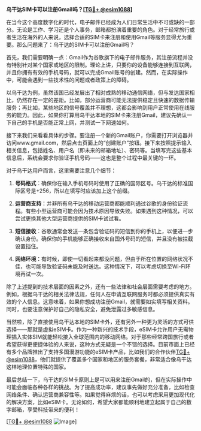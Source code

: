 **乌干达SIM卡可以注册Gmail吗？[[TG💪+ @esim1088](https://t.me/s/esim1088)]**

在当今这个高度数字化的时代，电子邮件已经成为人们日常生活中不可或缺的一部分。无论是工作、学习还是个人事务，邮箱都扮演着重要的角色。对于经常旅行或者生活在海外的人来说，选择合适的SIM卡来注册和使用Gmail等服务显得尤为重要。那么问题来了：乌干达的SIM卡可以注册Gmail吗？

首先，我们需要明确一点：Gmail作为谷歌旗下的电子邮件服务，其注册流程并没有特别针对某个国家或地区的限制。理论上讲，只要你的设备能够连接到互联网，并且你拥有有效的手机号码，就可以完成Gmail账号的创建。然而，在实际操作中，可能会遇到一些技术性的问题或者政策上的障碍。

以乌干达为例，虽然该国已经发展出了相对成熟的移动通信网络，但与发达国家相比，仍然存在一定的差距。比如，部分运营商可能无法提供稳定且快速的数据传输服务；再比如，某些地区的信号覆盖并不理想，这都会影响到用户正常使用在线服务的能力。因此，如果你打算用乌干达本地的SIM卡来注册Gmail，建议先确认一下自己的手机是否能正常上网，并测试一下网速如何。

接下来我们来看看具体的步骤。要注册一个新的Gmail账户，你需要打开浏览器并访问www.gmail.com，然后点击页面上的“创建账户”按钮。接下来按照提示输入相关信息，包括姓名、用户名（即未来的邮箱地址）、密码等。当填写完这些基本信息后，系统会要求你验证手机号码——这也是整个过程中最关键的一环。

对于乌干达用户而言，这里需要注意几个细节：

1. **号码格式**：确保你在输入手机号码时使用了正确的国际区号。乌干达的标准国际区号是+256，所以在填写时应该加上这个前缀。
   
2. **运营商支持**：并非所有乌干达的移动运营商都能顺利通过谷歌的身份验证流程。有些小型运营商可能会因为技术原因导致失败。如果遇到这种情况，可以尝试更换其他大型运营商提供的SIM卡试试看。

3. **短信接收**：谷歌通常会发送一条包含验证码的短信到你的手机上，以便进一步确认身份。确保你的手机能够正确接收来自国外号码的短信，并且没有被拦截设置挡住。

4. **网络环境**：有时候，即使一切看起来都没问题，但由于所在位置的网络状况不佳，也可能导致验证码未能及时送达。这种情况下，可以考虑切换至Wi-Fi环境再试一次。

除了上述提到的技术层面的因素之外，还有一些法律和社会层面需要考虑的地方。例如，根据乌干达的相关法律法规，任何人在申请互联网服务时都必须提供真实有效的个人信息。这意味着，如果你想成功注册Gmail，就需要如实填写相关资料。同时，也要注意保护好自己的隐私安全，避免泄露过多敏感信息。

当然啦，除了直接使用乌干达本地的SIM卡外，还有另外一种更为灵活的方式可供选择——那就是虚拟eSIM卡。作为一种新兴的技术手段，eSIM卡允许用户无需物理插入实体SIM就能轻松接入全球范围内的移动网络。对于那些经常跨国旅行或者希望获得更便捷体验的人来说，这种方式无疑是一个不错的选择。目前市面上已经有多个品牌推出了支持多国漫游功能的eSIM卡产品，比如我们的合作伙伴[TG💪+ @esim1088](https://t.me/s/esim1088)，他们就提供了覆盖多个国家和地区的服务套餐，非常适合像乌干达这样地理位置特殊的国家。

最后总结一下，乌干达的SIM卡原则上是可以用来注册Gmail的，但在实际操作中可能会面临各种各样的挑战。为了提高成功率，建议事先做好充分准备，比如检查网络条件、确认运营商兼容性等。如果觉得麻烦的话，也可以考虑采用更加现代化的解决方案，比如eSIM卡。无论如何，希望大家都能顺利地建立起属于自己的数字邮箱，享受科技带来的便利！

[[TG💪+ @esim1088](https://t.me/s/esim1088) ![Image](https://i.postimg.cc/4NQfJmqS/Snipaste-2025-05-13-00-14-12.png)]